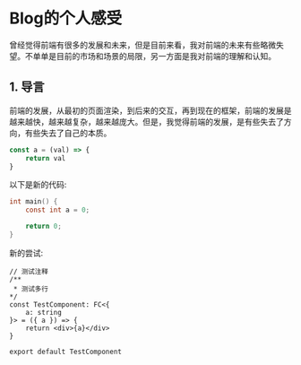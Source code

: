 # Blog的个人感受

曾经觉得前端有很多的发展和未来，但是目前来看，我对前端的未来有些略微失望。不单单是目前的市场和场景的局限，另一方面是我对前端的理解和认知。

## 1. 导言

前端的发展，从最初的页面渲染，到后来的交互，再到现在的框架，前端的发展是越来越快，越来越复杂，越来越庞大。但是，我觉得前端的发展，是有些失去了方向，有些失去了自己的本质。


```javascript
const a = (val) => {
    return val
}
```

以下是新的代码:

```c
int main() {
    const int a = 0;

    return 0;
}
```

新的尝试:
```tsx
// 测试注释
/**
 * 测试多行
*/
const TestComponent: FC<{
    a: string
}> = ({ a }) => {
    return <div>{a}</div>
}

export default TestComponent
```
